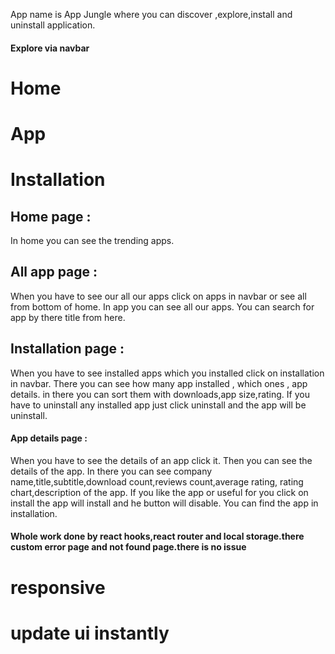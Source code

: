 App name is App Jungle where you can discover ,explore,install and uninstall application.

#### Explore via navbar
# Home
# App
# Installation

## Home page :
In home you can see the trending apps.

## All app page :
When you have to see our all our apps  click on apps in navbar or see all from bottom of home.
In app you can see all our apps.
You can search for app by there title  from here.


## Installation page :

When you have to see installed apps which you installed click on installation in navbar. 
There you can see how many app installed , which ones , app details.
in there you can sort them with downloads,app size,rating.
If you have to uninstall any installed app just click uninstall and the app will be uninstall.

#### App details page :

When you have to see the details of an app click it.
Then you can see the details of the app.
In there you can see company name,title,subtitle,download count,reviews count,average rating, rating chart,description of the app.
If you like the app or useful for you click on install the app will install and he button will disable.
You can find the app in installation.


#### Whole work done by react hooks,react router and local storage.there custom error page and not found page.there is no issue 

# responsive
# update ui instantly